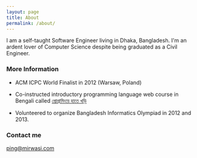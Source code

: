 ```yaml
---
layout: page
title: About
permalink: /about/
---
```


I am a self-taught Software Engineer living in Dhaka, Bangladesh. I'm an ardent lover of Computer Science despite being graduated as a Civil Engineer.


### More Information
- ACM ICPC World Finalist in 2012 (Warsaw, Poland)

- Co-instructed introductory programming language web course in Bengali called [প্রোগ্রামিংয়ে হাতে খড়ি](https://programming-course.appspot.com/preview)

- Volunteered to organize Bangladesh Informatics Olympiad in 2012 and 2013.

### Contact me

[ping@mirwasi.com](mailto:ping@mirwasi.com)
